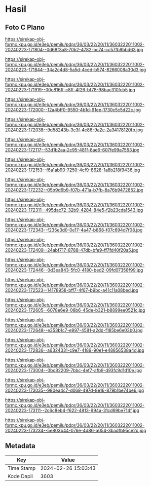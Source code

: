 # Hasil

## Foto C Plano

https://sirekap-obj-formc.kpu.go.id/e3eb/pemilu/pdpr/36/03/22/20/11/3603222011002-20240223-171804--0d68f3a8-70b2-4782-bc74-cc57fb8bbd63.jpg

https://sirekap-obj-formc.kpu.go.id/e3eb/pemilu/pdpr/36/03/22/20/11/3603222011002-20240223-171844--34a2c4d8-5a5d-4ced-b574-8266008a30d3.jpg

https://sirekap-obj-formc.kpu.go.id/e3eb/pemilu/pdpr/36/03/22/20/11/3603222011002-20240223-171919--00c816ff-c8ff-4f26-bf78-98bac310fcb5.jpg

https://sirekap-obj-formc.kpu.go.id/e3eb/pemilu/pdpr/36/03/22/20/11/3603222011002-20240223-172000--12a4bff0-9550-4b1d-91ee-1730c5c5d22c.jpg

https://sirekap-obj-formc.kpu.go.id/e3eb/pemilu/pdpr/36/03/22/20/11/3603222011002-20240223-172038--9d58243b-3c3f-4c86-9a2e-2a34178120fb.jpg

https://sirekap-obj-formc.kpu.go.id/e3eb/pemilu/pdpr/36/03/22/20/11/3603222011002-20240223-172117--53d1b2aa-2c95-481f-8ae6-607fe99a7553.jpg

https://sirekap-obj-formc.kpu.go.id/e3eb/pemilu/pdpr/36/03/22/20/11/3603222011002-20240223-172153--f6a1ab90-7250-4cf9-8628-1a8b218f9436.jpg

https://sirekap-obj-formc.kpu.go.id/e3eb/pemilu/pdpr/36/03/22/20/11/3603222011002-20240223-172232--05b9d6b9-f07b-471a-b7fb-8a76b9472852.jpg

https://sirekap-obj-formc.kpu.go.id/e3eb/pemilu/pdpr/36/03/22/20/11/3603222011002-20240223-172311--495dac72-32b9-4284-84e5-f2b23cda1543.jpg

https://sirekap-obj-formc.kpu.go.id/e3eb/pemilu/pdpr/36/03/22/20/11/3603222011002-20240223-172343--f235e3d0-0e17-4a47-b868-f07c694d7f08.jpg

https://sirekap-obj-formc.kpu.go.id/e3eb/pemilu/pdpr/36/03/22/20/11/3603222011002-20240223-172409--24abf717-8788-47db-bfe9-ff7fd40f20a5.jpg

https://sirekap-obj-formc.kpu.go.id/e3eb/pemilu/pdpr/36/03/22/20/11/3603222011002-20240223-172446--0d3ea843-5fc0-4180-bed2-09fd07358f99.jpg

https://sirekap-obj-formc.kpu.go.id/e3eb/pemilu/pdpr/36/03/22/20/11/3603222011002-20240223-172523--14178958-bff7-4f67-b9bc-a41c11a08bed.jpg

https://sirekap-obj-formc.kpu.go.id/e3eb/pemilu/pdpr/36/03/22/20/11/3603222011002-20240223-172605--6078e6e9-08b6-45de-b321-b8899ee0521c.jpg

https://sirekap-obj-formc.kpu.go.id/e3eb/pemilu/pdpr/36/03/22/20/11/3603222011002-20240223-172648--e353b1c7-e997-4581-a2dd-f185be6e03b0.jpg

https://sirekap-obj-formc.kpu.go.id/e3eb/pemilu/pdpr/36/03/22/20/11/3603222011002-20240223-172836--a6324331-c9e7-4189-90e1-e48856538a4d.jpg

https://sirekap-obj-formc.kpu.go.id/e3eb/pemilu/pdpr/36/03/22/20/11/3603222011002-20240223-173004--0bc82209-7bbc-4ef7-afb9-d93fc9d1d10e.jpg

https://sirekap-obj-formc.kpu.go.id/e3eb/pemilu/pdpr/36/03/22/20/11/3603222011002-20240223-173035--980ea4c7-d069-497d-8e16-879b1be74be6.jpg

https://sirekap-obj-formc.kpu.go.id/e3eb/pemilu/pdpr/36/03/22/20/11/3603222011002-20240223-173111--2c6c8eb4-f622-4813-994a-31cd69be714f.jpg

https://sirekap-obj-formc.kpu.go.id/e3eb/pemilu/pdpr/36/03/22/20/11/3603222011002-20240223-173234--5e803b44-076e-4d86-a054-3bad1b95ce2d.jpg


## Metadata

| Key        | Value               |
| ---------- | ------------------- |
| Time Stamp | 2024-02-26 15:03:43 |
| Kode Dapil | 3603                |




